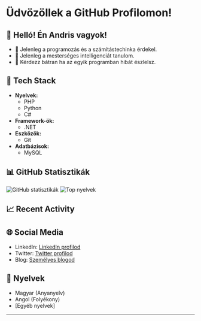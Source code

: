 # Üdvözöllek a GitHub Profilomon!

## 👋 Helló! Én Andris vagyok!

- 🔭 Jelenleg a programozás és a számítástechinka érdekel.
- 🌱 Jelenleg a mesterséges intelligenciát tanulom.
- 💬 Kérdezz bátran ha az egyik programban hibát észlelsz.

## 🚀 Tech Stack

- **Nyelvek:** 
  - PHP
  - Python
  - C#
- **Framework-ök:** 
  - .NET
- **Eszközök:** 
  - Git
- **Adatbázisok:** 
  - MySQL

## 📊 GitHub Statisztikák

![GitHub statisztikák](https://github-readme-stats.vercel.app/api?username=felhasznalonev&show_icons=true&theme=radical)
![Top nyelvek](https://github-readme-stats.vercel.app/api/top-langs/?username=felhasznalonev&layout=compact&theme=radical)

## 📈 Recent Activity

<!--START_SECTION:activity-->
<!--END_SECTION:activity-->

## 🌐 Social Media

- LinkedIn: [LinkedIn profilod](https://www.linkedin.com/in/felhasznalonev/)
- Twitter: [Twitter profilod](https://twitter.com/felhasznalonev)
- Blog: [Személyes blogod](https://blogod.com)



## 💬 Nyelvek

- Magyar (Anyanyelv)
- Angol (Folyékony)
- [Egyéb nyelvek]

---
